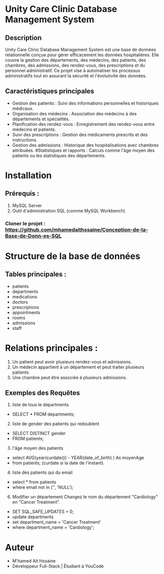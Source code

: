 


# Unity Care Clinic Database Management System
## Description
Unity Care Clinic Database Management System est une base de données relationnelle conçue pour gérer efficacement les données hospitalières.
Elle couvre la gestion des départements, des médecins, des patients, des chambres, des admissions, des rendez-vous, des prescriptions et du personnel administratif. 
Ce projet vise à automatiser les processus administratifs tout en assurant la sécurité et l'évolutivité des données.

## Caractéristiques principales
  - Gestion des patients : Suivi des informations personnelles et historiques médicaux.
  - Organisation des médecins : Association des médecins à des départements et spécialités.
  - Planification des rendez-vous : Enregistrement des rendez-vous entre médecins et patients.
  - Suivi des prescriptions : Gestion des médicaments prescrits et des instructions.
  - Gestion des admissions : Historique des hospitalisations avec chambres attribuées.
  #Statistiques et rapports : Calculs comme l'âge moyen des patients ou les statistiques des départements.

# Installation
## Prérequis :

1. MySQL Server
2. Outil d'administration SQL (comme MySQL Workbench)
### Cloner le projet : https://github.com/mhamedaithssaine/Conception-de-la-Base-de-Donn-es-SQL

# Structure de la base de données
## Tables principales :

- patients
- departments
- medications
- doctors
- prescriptions
- appointments
- rooms
- admissions
- staff

# Relations principales :

1. Un patient peut avoir plusieurs rendez-vous et admissions.
2. Un médecin appartient à un département et peut traiter plusieurs patients.
3. Une chambre peut être associée à plusieurs admissions.

## Exemples des Requêtes

1. liste de tous le departments 
- SELECT * FROM departments;
2. liste de gender des patients qui redoublent 
- SELECT DISTINCT gender
- FROM patients;
3. l'âge moyen des patients 
- select AVG(year(curdate()) - YEAR(date_of_birth) ) As moyenAge
- from patients; (curdate si la date de l'instant).
4. liste des patients qui du email 
- select * from patients
- where email not in ('', 'NULL');
6. Modifier un département Changez le nom du département "Cardiology" en "Cancer Treatment".
- SET SQL_SAFE_UPDATES = 0;
- update  departments
- set department_name = 'Cancer Treatment'
- where department_name = 'Cardiology';

# Auteur
 - M'hamed Ait Hssaine
 - Développeur Full-Stack | Étudiant à YouCode
